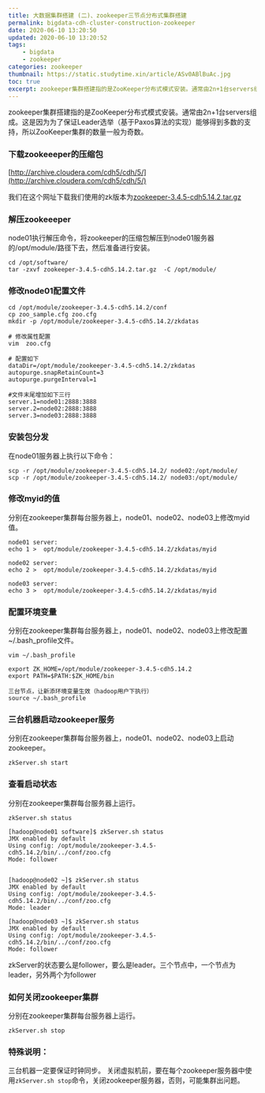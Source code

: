 ```yaml
---
title: 大数据集群搭建 (二)、zookeeper三节点分布式集群搭建
permalink: bigdata-cdh-cluster-construction-zookeeper
date: 2020-06-10 13:20:50
updated: 2020-06-10 13:20:52
tags: 
    - bigdata
    - zookeeper
categories: zookeeper
thumbnail: https://static.studytime.xin/article/ASv0ABlBuAc.jpg
toc: true
excerpt: zookeeper集群搭建指的是ZooKeeper分布式模式安装。通常由2n+1台servers组成。这是因为为了保证Leader选举（基于Paxos算法的实现）能够得到多数的支持，所以ZooKeeper集群的数量一般为奇数。
---
```


zookeeper集群搭建指的是ZooKeeper分布式模式安装。通常由2n+1台servers组成。这是因为为了保证Leader选举（基于Paxos算法的实现）能够得到多数的支持，所以ZooKeeper集群的数量一般为奇数。

### 下载zookeeeper的压缩包
[http://archive.cloudera.com/cdh5/cdh/5/](http://archive.cloudera.com/cdh5/cdh/5/)

我们在这个网址下载我们使用的zk版本为[zookeeper-3.4.5-cdh5.14.2.tar.gz](http://archive.cloudera.com/cdh5/cdh/5/zookeeper-3.4.5-cdh5.14.2.tar.gz)

### 解压zookeeeper
node01执行解压命令，将zookeeper的压缩包解压到node01服务器的/opt/module/路径下去，然后准备进行安装。
```
cd /opt/software/
tar -zxvf zookeeper-3.4.5-cdh5.14.2.tar.gz  -C /opt/module/
```

### 修改node01配置文件
```
cd /opt/module/zookeeper-3.4.5-cdh5.14.2/conf
cp zoo_sample.cfg zoo.cfg
mkdir -p /opt/module/zookeeper-3.4.5-cdh5.14.2/zkdatas

# 修改属性配置
vim  zoo.cfg

# 配置如下
dataDir=/opt/module/zookeeper-3.4.5-cdh5.14.2/zkdatas
autopurge.snapRetainCount=3
autopurge.purgeInterval=1

#文件末尾增加如下三行
server.1=node01:2888:3888
server.2=node02:2888:3888
server.3=node03:2888:3888
```

### 安装包分发
在node01服务器上执行以下命令：
```
scp -r /opt/module/zookeeper-3.4.5-cdh5.14.2/ node02:/opt/module/
scp -r /opt/module/zookeeper-3.4.5-cdh5.14.2/ node03:/opt/module/
```

### 修改myid的值
分别在zookeeper集群每台服务器上，node01、node02、node03上修改myid值。
```
node01 server:
echo 1 >  opt/module/zookeeper-3.4.5-cdh5.14.2/zkdatas/myid

node02 server:
echo 2 >  opt/module/zookeeper-3.4.5-cdh5.14.2/zkdatas/myid

node03 server:
echo 3 >  opt/module/zookeeper-3.4.5-cdh5.14.2/zkdatas/myid
```

### 配置环境变量
分别在zookeeper集群每台服务器上，node01、node02、node03上修改配置~/.bash_profile文件。
```
vim ~/.bash_profile

export ZK_HOME=/opt/module/zookeeper-3.4.5-cdh5.14.2
export PATH=$PATH:$ZK_HOME/bin

三台节点，让新添环境变量生效（hadoop用户下执行）
source ~/.bash_profile
```

### 三台机器启动zookeeper服务
分别在zookeeper集群每台服务器上，node01、node02、node03上启动zookeeper。
```
zkServer.sh start
```

### 查看启动状态
分别在zookeeper集群每台服务器上运行。
```
zkServer.sh status

[hadoop@node01 software]$ zkServer.sh status
JMX enabled by default
Using config: /opt/module/zookeeper-3.4.5-cdh5.14.2/bin/../conf/zoo.cfg
Mode: follower


[hadoop@node02 ~]$ zkServer.sh status
JMX enabled by default
Using config: /opt/module/zookeeper-3.4.5-cdh5.14.2/bin/../conf/zoo.cfg
Mode: leader

[hadoop@node03 ~]$ zkServer.sh status
JMX enabled by default
Using config: /opt/module/zookeeper-3.4.5-cdh5.14.2/bin/../conf/zoo.cfg
Mode: follower
```

zkServer的状态要么是follower，要么是leader。三个节点中，一个节点为leader，另外两个为follower

### 如何关闭zookeeper集群
分别在zookeeper集群每台服务器上运行。
```
zkServer.sh stop
```
### 特殊说明：
三台机器一定要保证时钟同步。
关闭虚拟机前，要在每个zookeeper服务器中使用`zkServer.sh stop`命令，关闭zookeeper服务器，否则，可能集群出问题。



